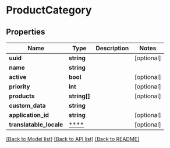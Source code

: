 # ProductCategory

## Properties
Name | Type | Description | Notes
------------ | ------------- | ------------- | -------------
**uuid** | **string** |  | [optional] 
**name** | **string** |  | 
**active** | **bool** |  | [optional] 
**priority** | **int** |  | [optional] 
**products** | **string[]** |  | [optional] 
**custom_data** | **string** |  | 
**application_id** | **string** |  | [optional] 
**translatable_locale** | [****](.md) |  | [optional] 

[[Back to Model list]](../../README.md#documentation-for-models) [[Back to API list]](../../README.md#documentation-for-api-endpoints) [[Back to README]](../../README.md)

